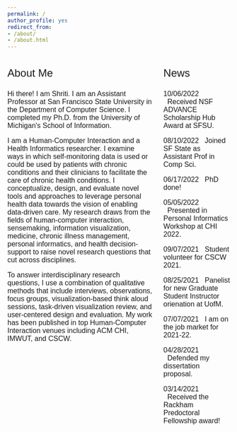 ```yaml
---
permalink: /
author_profile: yes
redirect_from:
- /about/
- /about.html
---
```


<style>
.column-left{
  float: left;
  width: 65%;
  text-align: left;
  font-family: arial;
  font-size: 12pt;
}

.column-right{
  float: right;
  width: 30%;
  text-align: left;
  font-family: arial;
  font-size: 12pt;
}
</style>

<div class="column-left">
<p style="font-size: 18pt; font-style: bold;">About Me</p>

Hi there! I am Shriti. I am an Assistant Professor at San Francisco State University in the Department of Computer Science. I completed my Ph.D. from the University of Michigan's School of Information.

I am a Human-Computer Interaction and a Health Informatics researcher. I examine ways in which self-monitoring data is used or could be used by patients with chronic conditions and their clinicians to facilitate the care of chronic health conditions. I conceptualize, design, and evaluate novel tools and approaches to leverage personal health data towards the vision of enabling data-driven care. My research draws from the fields of human-computer interaction, sensemaking, information visualization, medicine, chronic illness management, personal informatics, and health decision-support to raise novel research questions that cut across disciplines.  

To answer interdisciplinary research questions, I use a combination of qualitative methods that include interviews, observations, focus groups, visualization-based think aloud sessions, task-driven visualization review, and user-centered design and evaluation. My work has been published in top Human-Computer Interaction venues including ACM CHI, IMWUT, and CSCW.  
</div>

<div class="column-right">
<p style="font-size: 18pt; font-style: bold;">News</p>

10/06/2022    &nbsp;&nbsp;Received NSF ADVANCE Scholarship Hub Award at SFSU.

08/10/2022    &nbsp;&nbsp;Joined SF State as Assistant Prof in Comp Sci.

06/17/2022    &nbsp;&nbsp;PhD done!

05/05/2022    &nbsp;&nbsp;Presented in Personal Informatics Workshop at CHI 2022.

09/07/2021    &nbsp;&nbsp;Student volunteer for CSCW 2021. 

08/25/2021    &nbsp;&nbsp;Panelist for new Graduate Student Instructor orienation at UofM. 

07/07/2021    &nbsp;&nbsp;I am on the job market for 2021-22.  

04/28/2021    &nbsp;&nbsp;Defended my dissertation proposal.  

03/14/2021    &nbsp;&nbsp;Received the Rackham Predoctoral Fellowship award!

</div>